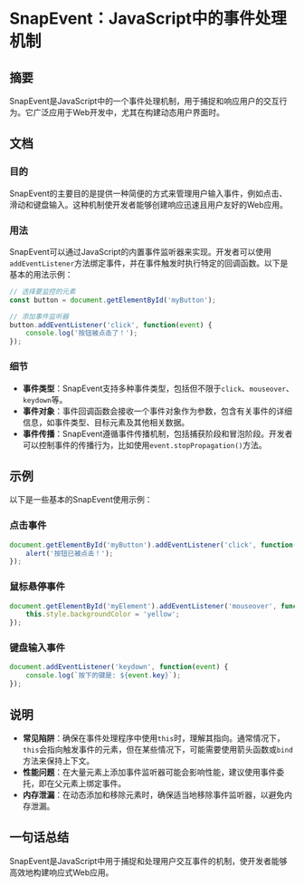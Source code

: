 <!--
Meta Description: # SnapEvent：JavaScript中的事件处理机制 ## 摘要 SnapEvent是JavaScript中的一个事件处理机制，用于捕捉和响应用户的交互行为。它广泛应用于Web开发中，尤其在构建动态用户界面时。 ## 文档 ### 目的 SnapEvent的主要目的是提供一种简便的方式来管理...
Meta Keywords: addeventlistener, javascript, document, function, event
-->

# SnapEvent：JavaScript中的事件处理机制

## 摘要
SnapEvent是JavaScript中的一个事件处理机制，用于捕捉和响应用户的交互行为。它广泛应用于Web开发中，尤其在构建动态用户界面时。

## 文档
### 目的
SnapEvent的主要目的是提供一种简便的方式来管理用户输入事件，例如点击、滑动和键盘输入。这种机制使开发者能够创建响应迅速且用户友好的Web应用。

### 用法
SnapEvent可以通过JavaScript的内置事件监听器来实现。开发者可以使用`addEventListener`方法绑定事件，并在事件触发时执行特定的回调函数。以下是基本的用法示例：

```javascript
// 选择要监控的元素
const button = document.getElementById('myButton');

// 添加事件监听器
button.addEventListener('click', function(event) {
    console.log('按钮被点击了！');
});
```

### 细节
- **事件类型**：SnapEvent支持多种事件类型，包括但不限于`click`、`mouseover`、`keydown`等。
- **事件对象**：事件回调函数会接收一个事件对象作为参数，包含有关事件的详细信息，如事件类型、目标元素及其他相关数据。
- **事件传播**：SnapEvent遵循事件传播机制，包括捕获阶段和冒泡阶段。开发者可以控制事件的传播行为，比如使用`event.stopPropagation()`方法。

## 示例
以下是一些基本的SnapEvent使用示例：

### 点击事件
```javascript
document.getElementById('myButton').addEventListener('click', function() {
    alert('按钮已被点击！');
});
```

### 鼠标悬停事件
```javascript
document.getElementById('myElement').addEventListener('mouseover', function() {
    this.style.backgroundColor = 'yellow';
});
```

### 键盘输入事件
```javascript
document.addEventListener('keydown', function(event) {
    console.log(`按下的键是: ${event.key}`);
});
```

## 说明
- **常见陷阱**：确保在事件处理程序中使用`this`时，理解其指向。通常情况下，`this`会指向触发事件的元素，但在某些情况下，可能需要使用箭头函数或`bind`方法来保持上下文。
- **性能问题**：在大量元素上添加事件监听器可能会影响性能，建议使用事件委托，即在父元素上绑定事件。
- **内存泄漏**：在动态添加和移除元素时，确保适当地移除事件监听器，以避免内存泄漏。

## 一句话总结
SnapEvent是JavaScript中用于捕捉和处理用户交互事件的机制，使开发者能够高效地构建响应式Web应用。